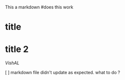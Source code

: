 This a markdown
#does this work 
# title 
# title 2 
*VishAL*


[ ] markdown file didn't update as expected. 
what to do ?
